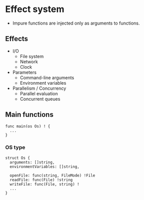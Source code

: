 # Effect system

- Impure functions are injected only as arguments to functions.

## Effects

- I/O
  - File system
  - Network
  - Clock
- Parameters
  - Command-line arguments
  - Environment variables
- Parallelism / Concurrency
  - Parallel evaluation
  - Concurrent queues

## Main functions

```
func main(os Os) ! {
  ...
}
```

### OS type

```
struct Os {
  arguments: []string,
  environmentVariables: []string,

  openFile: func(string, FileMode) !File
  readFile: func(File) !string
  writeFile: func(File, string) !
  ...
}
```
